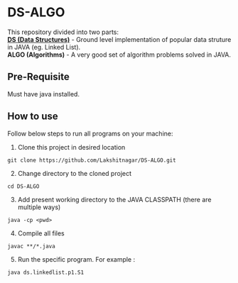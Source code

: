 # DS-ALGO
This repository divided into two parts:\
**[DS (Data Structures)](https://github.com/Lakshitnagar/DS-ALGO/tree/master/ds/)** - Ground level implementation of popular data struture in JAVA (eg. Linked List).\
**ALGO (Algorithms)** - A very good set of algorithm problems solved in JAVA.

## Pre-Requisite
Must have java installed.

## How to use
Follow below steps to run all programs on your machine:
1. Clone this project in desired location
```
git clone https://github.com/Lakshitnagar/DS-ALGO.git
```
2. Change directory to the cloned project
```
cd DS-ALGO
```
3. Add present working directory to the JAVA CLASSPATH (there are multiple ways)
```
java -cp <pwd>
```
4. Compile all files
```
javac **/*.java
```
5. Run the specific program. For example :
```
java ds.linkedlist.p1.S1
```
